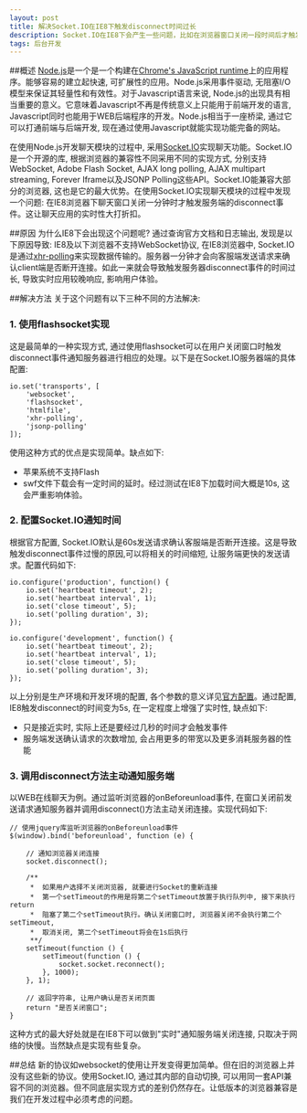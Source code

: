 ```yaml
---
layout: post
title: 解决Socket.IO在IE8下触发disconnect时间过长
description: Socket.IO在IE8下会产生一些问题，比如在浏览器窗口关闭一段时间后才触发disconnect事件
tags: 后台开发
---
```


##概述
[Node.js](http://nodejs.org/)是一个是一个构建在[Chrome's JavaScript runtime](https://code.google.com/p/v8/)上的应用程序。能够容易的建立起快速, 可扩展性的应用。Node.js采用事件驱动, 无阻塞I/O模型来保证其轻量性和有效性。对于Javascript语言来说, Node.js的出现具有相当重要的意义。它意味着Javascript不再是传统意义上只能用于前端开发的语言, Javascript同时也能用于WEB后端程序的开发。Node.js相当于一座桥梁, 通过它可以打通前端与后端开发, 现在通过使用Javascript就能实现功能完备的网站。

在使用Node.js开发聊天模块的过程中, 采用[Socket.IO][]实现聊天功能。Socket.IO是一个开源的库, 根据浏览器的兼容性不同采用不同的实现方式, 分别支持WebSocket, Adobe Flash Socket, AJAX long polling, AJAX multipart streaming, Forever Iframe以及JSONP Polling这些API。Socket.IO能兼容大部分的浏览器, 这也是它的最大优势。在使用Socket.IO实现聊天模块的过程中发现一个问题: 在IE8浏览器下聊天窗口关闭一分钟时才触发服务端的disconnect事件。这让聊天应用的实时性大打折扣。

##原因
为什么IE8下会出现这个问题呢? 通过查询官方文档和日志输出, 发现是以下原因导致: IE8及以下浏览器不支持WebSocket协议, 在IE8浏览器中, Socket.IO是通过[xhr-polling][]来实现数据传输的。服务器一分钟才会向客服端发送请求来确认client端是否断开连接。如此一来就会导致触发服务器disconnect事件的时间过长, 导致实时应用较晚响应, 影响用户体验。

##解决方法
关于这个问题有以下三种不同的方法解决:

### 1. 使用flashsocket实现
这是最简单的一种实现方式, 通过使用flashsocket可以在用户关闭窗口时触发disconnect事件通知服务器进行相应的处理。以下是在Socket.IO服务器端的具体配置:

    io.set('transports', [
        'websocket',
        'flashsocket',
        'htmlfile',
        'xhr-polling',
        'jsonp-polling'
    ]);
    
使用这种方式的优点是实现简单。缺点如下:

* 苹果系统不支持Flash
* swf文件下载会有一定时间的延时。经过测试在IE8下加载时间大概是10s, 这会严重影响体验。

### 2. 配置Socket.IO通知时间
根据官方配置, Socket.IO默认是60s发送请求确认客服端是否断开连接。这是导致触发disconnect事件过慢的原因,可以将相关的时间缩短, 让服务端更快的发送请求。配置代码如下:

    io.configure('production', function() {
        io.set('heartbeat timeout', 2);
        io.set('heartbeat interval', 1);
        io.set('close timeout', 5);
        io.set('polling duration', 3);
    });

    io.configure('development', function() {
        io.set('heartbeat timeout', 2);
        io.set('heartbeat interval', 1);
        io.set('close timeout', 5);
        io.set('polling duration', 3);
    });
    
以上分别是生产环境和开发环境的配置, 各个参数的意义详见[官方配置][]。通过配置, IE8触发disconnect的时间变为5s, 在一定程度上增强了实时性, 缺点如下:

* 只是接近实时, 实际上还是要经过几秒的时间才会触发事件
* 服务端发送确认请求的次数增加, 会占用更多的带宽以及更多消耗服务器的性能

### 3. 调用disconnect方法主动通知服务端
以WEB在线聊天为例。通过监听浏览器的onBeforeunload事件, 在窗口关闭前发送请求通知服务器并调用disconnect()方法主动关闭连接。实现代码如下:

	// 使用jquery库监听浏览器的onBeforeunload事件
	$(window).bind('beforeunload', function (e) {

		// 通知浏览器关闭连接
		socket.disconnect();

		/**
		 *  如果用户选择不关闭浏览器, 就要进行Socket的重新连接
		 *  第一个setTimeout的作用是将第二个setTimeout放置于执行队列中, 接下来执行return
		 *  阻塞了第二个setTimeout执行。确认关闭窗口时, 浏览器关闭不会执行第二个setTimeout,
		 *  取消关闭, 第二个setTimeout将会在1s后执行
		 **/
		setTimeout(function () {
            setTimeout(function () {
                socket.socket.reconnect();
            }, 1000);
        }, 1);

		// 返回字符串, 让用户确认是否关闭页面
		return "是否关闭窗口";
	}	

这种方式的最大好处就是在IE8下可以做到"实时"通知服务端关闭连接, 只取决于网络的快慢。当然缺点是实现有些复杂。

##总结
新的协议如websocket的使用让开发变得更加简单。但在旧的浏览器上并没有这些新的协议。使用Socket.IO, 通过其内部的自动切换, 可以用同一套API兼容不同的浏览器。但不同底层实现方式的差别仍然存在。让低版本的浏览器兼容是我们在开发过程中必须考虑的问题。

[Socket.IO]:   http://socket.io/ "Socket.IO"
[xhr-polling]:    http://en.wikipedia.org/wiki/Comet_(programming) "Comet"
[官方配置]:    https://github.com/LearnBoost/Socket.IO/wiki/Configuring-Socket.IO "Configuring Socket.IO"
